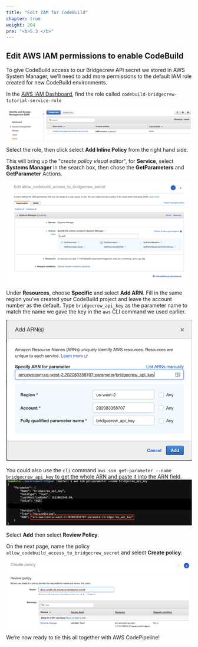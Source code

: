 ```yaml
---
title: "Edit IAM for CodeBuild"
chapter: true
weight: 204
pre: "<b>5.3 </b>"
---
```


## Edit AWS IAM permissions to enable CodeBuild

To give CodeBuild access to our Bridgecrew API secret we stored in AWS System Manager, we’ll need to add more permissions to the default IAM role created for new CodeBuild environments.

In the [AWS IAM Dashboard](https://console.aws.amazon.com/iam/home), find the role called `codebuild-bridgecrew-tutorial-service-role`

![AWS IAM Policy Visual Editor](./images/codebuild-create-project-github-iam-12.png "AWS IAM Policy Visual Editor")

Select the role, then click select  **Add Inline Policy** from the right hand side.

This will bring up the "*create policy visual editor*", for **Service**, select **Systems Manager** in the search box, then chose the **GetParameters** and **GetParameter** Actions.

![AWS IAM Dashboard](./images/codebuild-create-project-github-iam-15.png "AWS IAM Dashboard")

Under **Resources**, choose **Specific** and select **Add ARN**. Fill in the same region you’ve created your CodeBuild project and leave the account number as the default. Type `bridgecrew_api_key` as the parameter name to match the name we gave the key in the `aws` CLI command we used earlier.

![AWS IAM Dashboard](./images/codebuild-create-project-github-iam-14.png "AWS IAM Dashboard")

You could also use the `cli` command `aws ssm get-parameter --name bridgecrew_api_key` to get the whole ARN and paste it into the ARN field.
![Retreive SSM secret and ARN](./images/codebuild-create-project-github-iam-14p2.png "Retreive SSM secret and ARN")

Select **Add** then select **Review Policy**.

On the next page, name the policy `allow_codebuild_access_to_bridgecrew_secret` and select **Create policy**:

![AWS IAM Dashboard](./images/codebuild-create-project-github-iam-16.png "AWS IAM Dashboard")

We’re now ready to tie this all together with AWS CodePipeline!
